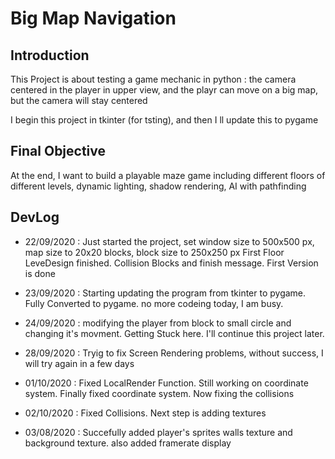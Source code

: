 # Big Map Navigation
## Introduction
This Project is about testing a game mechanic in python : the camera centered in the player in upper view, and the playr can move on a big map, but the camera will stay centered

I begin this project in tkinter (for tsting), and then I ll update this to pygame

## Final Objective
At the end, I want to build a playable maze game including different floors of different levels, dynamic lighting, shadow rendering, AI with pathfinding

## DevLog
- 22/09/2020 : Just started the project, set window size to 500x500 px, map size to 20x20 blocks, block size to 250x250 px
First Floor LeveDesign finished. Collision Blocks and finish message.
First Version is done

- 23/09/2020 : Starting updating the program from tkinter to pygame. Fully Converted to pygame. no more codeing today, I am busy.

- 24/09/2020 : modifying the player from block to small circle and changing it's movment. Getting Stuck here. I'll continue this project later.

- 28/09/2020 : Tryig to fix Screen Rendering problems, without success, I will try again in a few days

- 01/10/2020 : Fixed LocalRender Function. Still working on coordinate system. Finally fixed coordinate system. Now fixing
the collisions 

- 02/10/2020 : Fixed Collisions. Next step is adding textures

- 03/08/2020 : Succefully added player's sprites walls texture and background texture. also added framerate display